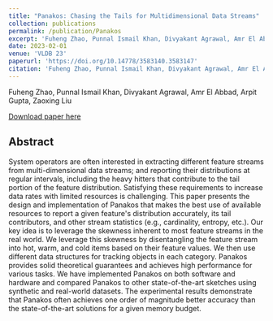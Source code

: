 ```yaml
---
title: "Panakos: Chasing the Tails for Multidimensional Data Streams"
collection: publications
permalink: /publication/Panakos
excerpt: 'Fuheng Zhao, Punnal Ismail Khan, Divyakant Agrawal, Amr El Abbadi, Arpit Gupta, and Zaoxing Liu'
date: 2023-02-01
venue: 'VLDB 23'
paperurl: 'https://doi.org/10.14778/3583140.3583147'
citation: 'Fuheng Zhao, Punnal Ismail Khan, Divyakant Agrawal, Amr El Abbadi, Arpit Gupta, and Zaoxing Liu. 2023. Panakos: Chasing the Tails for Multidimensional Data Streams. Proc. VLDB Endow. 16, 6 (February 2023), 1291–1304. '
---
```

Fuheng Zhao, Punnal Ismail Khan, Divyakant Agrawal, Amr El Abbad, Arpit Gupta, Zaoxing Liu

[Download paper here](https://zaoxing.github.io/papers/2023/VLDB23_Panakos.pdf)

Abstract
------
System operators are often interested in extracting different feature streams from multi-dimensional data streams; and reporting their distributions at regular intervals, including the heavy hitters that contribute to the tail portion of the feature distribution. Satisfying these requirements to increase data rates with limited resources is challenging. This paper presents the design and implementation of Panakos that makes the best use of available resources to report a given feature's distribution accurately, its tail contributors, and other stream statistics (e.g., cardinality, entropy, etc.). Our key idea is to leverage the skewness inherent to most feature streams in the real world. We leverage this skewness by disentangling the feature stream into hot, warm, and cold items based on their feature values. We then use different data structures for tracking objects in each category. Panakos provides solid theoretical guarantees and achieves high performance for various tasks. We have implemented Panakos on both software and hardware and compared Panakos to other state-of-the-art sketches using synthetic and real-world datasets. The experimental results demonstrate that Panakos often achieves one order of magnitude better accuracy than the state-of-the-art solutions for a given memory budget.

